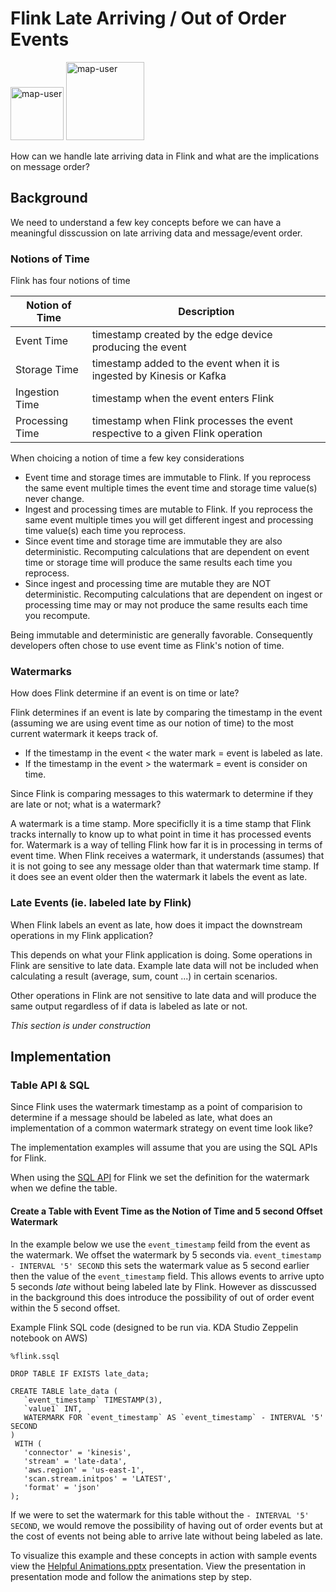 # Flink Late Arriving / Out of Order Events

<img width="85" alt="map-user" src="https://img.shields.io/badge/views-098-green"> <img width="125" alt="map-user" src="https://img.shields.io/badge/unique visits-032-green">

How can we handle late arriving data in Flink and what are the implications on message order?

## Background

We need to understand a few key concepts before we can have a meaningful disscussion on late arriving data and message/event order.

### Notions of Time

Flink has four notions of time

| Notion of Time  | Description                                                                      |
| ----------------|----------------------------------------------------------------------------------|
| Event Time      | timestamp created by the edge device producing the event                         |
| Storage Time    | timestamp added to the event when it is ingested by Kinesis or Kafka             |
| Ingestion Time  | timestamp when the event enters Flink                                            |
| Processing Time | timestamp when Flink processes the event respective to a given Flink operation   |

When choicing a notion of time a few key considerations
* Event time and storage times are immutable to Flink. If you reprocess the same event multiple times the event time and storage time value(s) never change.
* Ingest and processing times are mutable to Flink. If you reprocess the same event multiple times you will get different ingest and processing time value(s) each time you reprocess.
* Since event time and storage time are immutable they are also deterministic. Recomputing calculations that are dependent on event time or storage time will produce the same results each time you reprocess.
* Since ingest and processing time are mutable they are NOT deterministic. Recomputing calculations that are dependent on ingest or processing time may or may not produce the same results each time you recompute.

Being immutable and deterministic are generally favorable. Consequently developers often chose to use event time as Flink's notion of time.

### Watermarks

How does Flink determine if an event is on time or late?

Flink determines if an event is late by comparing the timestamp in the event (assuming we are using event time as our notion of time) to the most current watermark it keeps track of.
* If the timestamp in the event < the water mark = event is labeled as late.
* If the timestamp in the event > the watermark = event is consider on time.

Since Flink is comparing messages to this watermark to determine if they are late or not; what is a watermark?

A watermark is a time stamp. More specificlly it is a time stamp that Flink tracks internally to know up to what point in time it has processed events for. Watermark is a way of telling Flink how far it is in processing in terms of event time. When Flink receives a watermark, it understands (assumes) that it is not going to see any message older than that watermark time stamp. If it does see an event older then the watermark it labels the event as late.

### Late Events (ie. labeled late by Flink)

When Flink labels an event as late, how does it impact the downstream operations in my Flink application?

This depends on what your Flink application is doing. Some operations in Flink are sensitive to late data. Example late data will not be included when calculating a result (average, sum, count ...) in certain scenarios.

Other operations in Flink are not sensitive to late data and will produce the same output regardless of if data is labeled as late or not.

*This section is under construction*

## Implementation

### Table API & SQL

Since Flink uses the watermark timestamp as a point of comparision to determine if a message should be labeled as late, what does an implementation of a common watermark strategy on event time look like?

The implementation examples will assume that you are using the SQL APIs for Flink.

When using the [SQL API](https://nightlies.apache.org/flink/flink-docs-release-1.13/docs/dev/table/sql/overview/) for Flink we set the definition for the watermark when we define the table.

#### Create a Table with Event Time as the Notion of Time and 5 second Offset Watermark

In the example below we use the ```event_timestamp``` feild from the event as the watermark. We offset the watermark by 5 seconds via. ```event_timestamp - INTERVAL '5' SECOND``` this sets the watermark value as 5 second earlier then the value of the ```event_timestamp``` field. This allows events to arrive upto 5 seconds *late* without being labeled late by Flink. However as disscussed in the background this does introduce the possibility of out of order event within the 5 second offset.

Example Flink SQL code (designed to be run via. KDA Studio Zeppelin notebook on AWS)

```
%flink.ssql

DROP TABLE IF EXISTS late_data;

CREATE TABLE late_data (
   `event_timestamp` TIMESTAMP(3),
   `value1` INT,
   WATERMARK FOR `event_timestamp` AS `event_timestamp` - INTERVAL '5' SECOND
)
 WITH (
   'connector' = 'kinesis',
   'stream' = 'late-data',
   'aws.region' = 'us-east-1',
   'scan.stream.initpos' = 'LATEST',
   'format' = 'json'
);
```


If we were to set the watermark for this table without the ```- INTERVAL '5' SECOND```, we would remove the possibility of having out of order events but at the cost of events not being able to arrive late without being labeled as late.

To visualize this example and these concepts in action with sample events view the [Helpful Animations.pptx](https://github.com/ev2900/Flink_Late_Arriving_Date_Event_Order/blob/main/Helpful%20Animations/Helpful%20Animations.pptx) presentation. View the presentation in presentation mode and follow the animations step by step.
